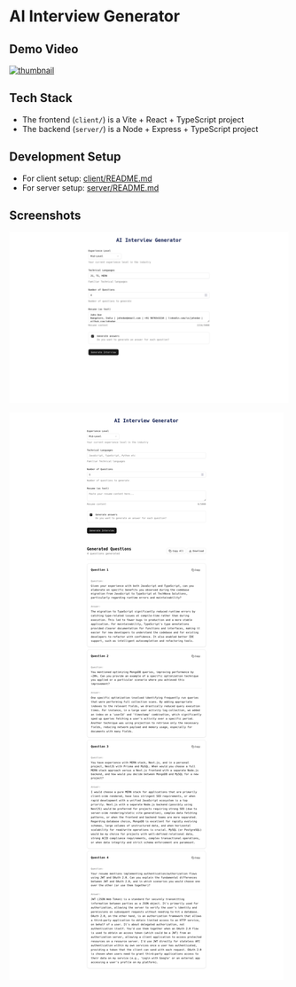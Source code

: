 # AI Interview Generator

## Demo Video
[![thumbnail](https://img.youtube.com/vi/PytVYCvVbV8/0.jpg)](https://www.youtube.com/watch?v=PytVYCvVbV8)

## Tech Stack
- The frontend (`client/`) is a Vite + React + TypeScript project
- The backend (`server/`) is a Node + Express + TypeScript project

## Development Setup
- For client setup: [client/README.md](./client/README.md)
- For server setup: [server/README.md](./server/README.md)

## Screenshots
![form-filled](./screenshot/1.png)

![form-submitted-and-results](./screenshot/2.png)
